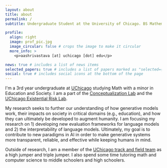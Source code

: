```yaml
---
layout: about
title: about
permalink: /
subtitle: Undergraduate Student at the University of Chicago. BS Mathematics. Minor in Education and Society.

profile:
  align: right
  image: prof_pic.jpg
  image_circular: false # crops the image to make it circular
  more_info: >
    <p>aashrivastava [at] uchicago [dot] edu</p>

news: true # includes a list of news items
selected_papers: true # includes a list of papers marked as "selected={true}"
social: true # includes social icons at the bottom of the page
---
```


I'm a 3rd year undergraduate at [UChicago](https://www.uchicago.edu/) studying Math with a minor in Education and Society. I am a part of the [Conceptualization Lab](https://conceptualization.ai/) and the [UChicago Existential Risk Lab](https://xrisk.uchicago.edu/).

My research seeks to further our understanding of how generative models work, their impacts on society in critical domains (e.g., education), and how they can ultimately be developed to augment humanity. I am focusing my research on 1) developing new evaluation frameworks for language models and 2) the interpretability of language models. Ultimately, my goal is to contribute to new paradigms in AI in order to make generative systems more transparent, reliable, and effective while keeping humans in mind.

Outside of research, I am a member of the [UChicago track and field team](https://www.instagram.com/uchicagotf/?hl=en) as a high jumper and triple jumper. I also spend some time tutoring math and computer science to middle schoolers and high schoolers.